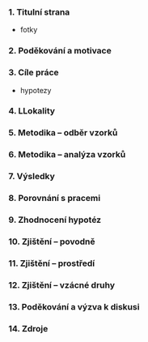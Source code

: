 ### 1. Titulní strana
- fotky
### 2. Poděkování a motivace
### 3. Cíle práce
- hypotezy
### 4. LLokality
### 5. Metodika – odběr vzorků

### 6. Metodika – analýza vzorků
### 7. Výsledky
### 8. Porovnání s pracemi
### 9. Zhodnocení hypotéz
### 10. Zjištění – povodně
### 11. Zjištění – prostředí
### 12. Zjištění – vzácné druhy
### 13. Poděkování a výzva k diskusi
### 14. Zdroje